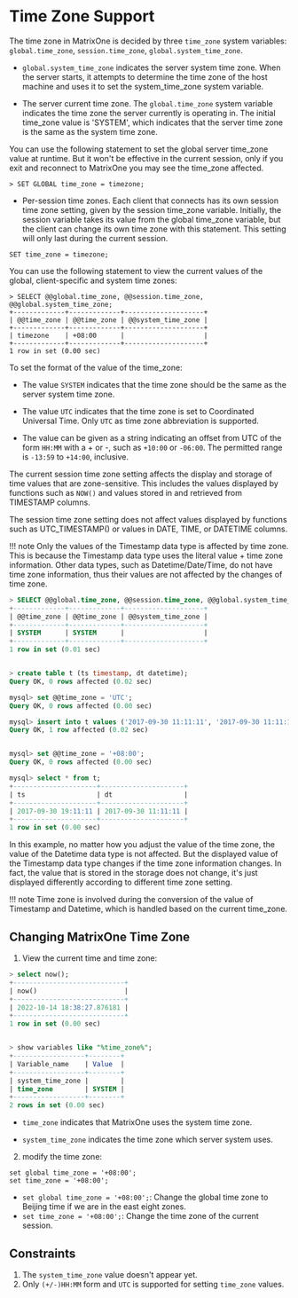 # Time Zone Support

The time zone in MatrixOne is decided by three `time_zone` system variables: `global.time_zone`, `session.time_zone`, `global.system_time_zone`. 

* `global.system_time_zone` indicates the server system time zone. When the server starts, it attempts to determine the time zone of the host machine and uses it to set the system_time_zone system variable.

* The server current time zone. The `global.time_zone` system variable indicates the time zone the server currently is operating in. The initial time_zone value is 'SYSTEM', which indicates that the server time zone is the same as the system time zone.

You can use the following statement to set the global server time_zone value at runtime. But it won't be effective in the current session, only if you exit and reconnect to MatrixOne you may see the time_zone affected. 

```
> SET GLOBAL time_zone = timezone;
```

* Per-session time zones. Each client that connects has its own session time zone setting, given by the session time_zone variable. Initially, the session variable takes its value from the global time_zone variable, but the client can change its own time zone with this statement. This setting will only last during the current session.

```
SET time_zone = timezone;
```

You can use the following statement to view the current values of the global, client-specific and system time zones:

```
> SELECT @@global.time_zone, @@session.time_zone, @@global.system_time_zone;
+-------------+-------------+--------------------+
| @@time_zone | @@time_zone | @@system_time_zone |
+-------------+-------------+--------------------+
| timezone    | +08:00      |                    |
+-------------+-------------+--------------------+
1 row in set (0.00 sec)
```

To set the format of the value of the time_zone:

- The value `SYSTEM` indicates that the time zone should be the same as the server system time zone.

- The value `UTC` indicates that the time zone is set to Coordinated Universal Time. Only `UTC` as time zone abbreviation is supported.

- The value can be given as a string indicating an offset from UTC of the form `HH:MM` with a + or -, such as `+10:00` or `-06:00`. The permitted range is `-13:59` to `+14:00`, inclusive.

The current session time zone setting affects the display and storage of time values that are zone-sensitive. This includes the values displayed by functions such as `NOW()` and values stored in and retrieved from TIMESTAMP columns. 

The session time zone setting does not affect values displayed by functions such as UTC_TIMESTAMP() or values in DATE, TIME, or DATETIME columns. 

!!! note
    Only the values of the Timestamp data type is affected by time zone. This is because the Timestamp data type uses the literal value + time zone information. Other data types, such as Datetime/Date/Time, do not have time zone information, thus their values are not affected by the changes of time zone.

```sql
> SELECT @@global.time_zone, @@session.time_zone, @@global.system_time_zone;
+-------------+-------------+--------------------+
| @@time_zone | @@time_zone | @@system_time_zone |
+-------------+-------------+--------------------+
| SYSTEM      | SYSTEM      |                    |
+-------------+-------------+--------------------+
1 row in set (0.01 sec)


> create table t (ts timestamp, dt datetime);
Query OK, 0 rows affected (0.02 sec)

mysql> set @@time_zone = 'UTC';
Query OK, 0 rows affected (0.00 sec)

mysql> insert into t values ('2017-09-30 11:11:11', '2017-09-30 11:11:11');
Query OK, 1 row affected (0.02 sec)


mysql> set @@time_zone = '+08:00';
Query OK, 0 rows affected (0.00 sec)

mysql> select * from t;
+---------------------+---------------------+
| ts                  | dt                  |
+---------------------+---------------------+
| 2017-09-30 19:11:11 | 2017-09-30 11:11:11 |
+---------------------+---------------------+
1 row in set (0.00 sec)
```

In this example, no matter how you adjust the value of the time zone, the value of the Datetime data type is not affected. But the displayed value of the Timestamp data type changes if the time zone information changes. In fact, the value that is stored in the storage does not change, it's just displayed differently according to different time zone setting.

!!! note
    Time zone is involved during the conversion of the value of Timestamp and Datetime, which is handled based on the current time_zone.

## Changing MatrixOne Time Zone

1. View the current time and time zone:

```sql
> select now();
+----------------------------+
| now()                      |
+----------------------------+
| 2022-10-14 18:38:27.876181 |
+----------------------------+
1 row in set (0.00 sec)


> show variables like "%time_zone%";
+------------------+--------+
| Variable_name    | Value  |
+------------------+--------+
| system_time_zone |        |
| time_zone        | SYSTEM |
+------------------+--------+
2 rows in set (0.00 sec)
```

- `time_zone` indicates that MatrixOne uses the system time zone.

- `system_time_zone` indicates the time zone which server system uses.

2. modify the time zone:

```
set global time_zone = '+08:00';
set time_zone = '+08:00';
```

- `set global time_zone = '+08:00';`: Change the global time zone to Beijing time if we are in the east eight zones.
- `set time_zone = '+08:00';`: Change the time zone of the current session.

## Constraints

1. The `system_time_zone` value doesn't appear yet.
2. Only `(+/-)HH:MM` form and `UTC` is supported for setting `time_zone` values.  
